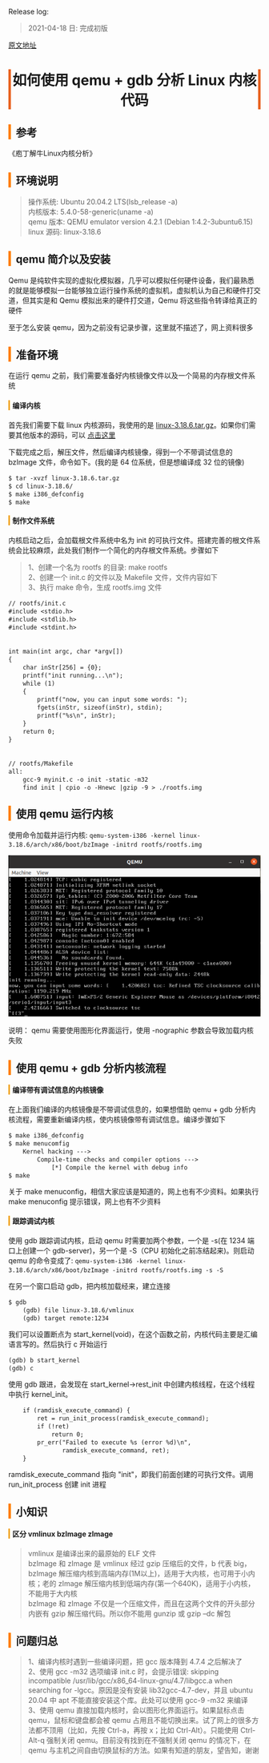 <head><meta charset="UTF-8"></head>
<style>
h1 {
    text-align: center;
    border-left: 5px solid #e86422;
    border-right: 5px solid #e86422;
}
h2 {
    border-left: 5px solid #ff7f00;
    padding-left: 10px;
}
h3 {
    border-left: 5px solid #e86422;
    padding-left: 8px;
}
h4 {
    border-left: 3px solid #f0a000;
    padding-left: 5px;
}
</style>

Release log:  
> 2021-04-18 日: 完成初版  

[原文地址](https://github.com/wax5798/blog/blob/master/tools/qemu/1_%E5%A6%82%E4%BD%95%E4%BD%BF%E7%94%A8qemu%E5%88%86%E6%9E%90linux%E5%86%85%E6%A0%B8.md)

# 如何使用 qemu + gdb 分析 Linux 内核代码

## 参考
《庖丁解牛Linux内核分析》

## 环境说明
> 操作系统:			Ubuntu 20.04.2 LTS(lsb_release  -a)  
> 内核版本:			5.4.0-58-generic(uname -a)   
> qemu 版本:		QEMU emulator version 4.2.1 (Debian 1:4.2-3ubuntu6.15)  
> linux 源码:		linux-3.18.6  

## qemu 简介以及安装
Qemu 是纯软件实现的虚拟化模拟器，几乎可以模拟任何硬件设备，我们最熟悉的就是能够模拟一台能够独立运行操作系统的虚拟机，虚拟机认为自己和硬件打交道，但其实是和 Qemu 模拟出来的硬件打交道，Qemu 将这些指令转译给真正的硬件

至于怎么安装 qemu，因为之前没有记录步骤，这里就不描述了，网上资料很多

## 准备环境
在运行 qemu 之前，我们需要准备好内核镜像文件以及一个简易的内存根文件系统

#### 编译内核
首先我们需要下载 linux 内核源码，我使用的是 [linux-3.18.6.tar.gz](https://mirrors.edge.kernel.org/pub/linux/kernel/v3.x/linux-3.18.6.tar.gz)。如果你们需要其他版本的源码，可以 [点击这里](https://mirrors.edge.kernel.org/pub/linux/kernel)

下载完成之后，解压文件，然后编译内核镜像，得到一个不带调试信息的 bzImage 文件，命令如下。(我的是 64 位系统，但是想编译成 32 位的镜像)
```
$ tar -xvzf linux-3.18.6.tar.gz
$ cd linux-3.18.6/
$ make i386_defconfig
$ make
```

#### 制作文件系统
内核启动之后，会加载根文件系统中名为 init 的可执行文件。搭建完善的根文件系统会比较麻烦，此处我们制作一个简化的内存根文件系统。步骤如下
> 1、创建一个名为 rootfs 的目录: make rootfs  
> 2、创建一个 init.c 的文件以及 Makefile 文件，文件内容如下  
> 3、执行 make 命令，生成 rootfs.img 文件

```
// rootfs/init.c
#include <stdio.h>
#include <stdlib.h>
#include <stdint.h>


int main(int argc, char *argv[])
{
	char inStr[256] = {0};
	printf("init running...\n");
	while (1)
	{
		printf("now, you can input some words: ");
		fgets(inStr, sizeof(inStr), stdin);
		printf("%s\n", inStr);
	}
	return 0;
}


// rootfs/Makefile
all:
	gcc-9 myinit.c -o init -static -m32
	find init | cpio -o -Hnewc |gzip -9 > ./rootfs.img
```


## 使用 qemu 运行内核
使用命令加载并运行内核: `qemu-system-i386 -kernel linux-3.18.6/arch/x86/boot/bzImage -initrd rootfs/rootfs.img`

![qemu_run](./.image/qemu_run.png)

说明： qemu 需要使用图形化界面运行，使用 -nographic 参数会导致加载内核失败

## 使用 qemu + gdb 分析内核流程
#### 编译带有调试信息的内核镜像
在上面我们编译的内核镜像是不带调试信息的，如果想借助 qemu + gdb 分析内核流程，需要重新编译内核，使内核镜像带有调试信息。编译步骤如下
```
$ make i386_defconfig
$ make menucomfig
	Kernel hacking --->
		Compile-time checks and compiler options --->
			[*] Compile the kernel with debug info
$ make
```

关于 make menuconfig，相信大家应该是知道的，网上也有不少资料。如果执行 make menuconfig 提示错误，网上也有不少资料

#### 跟踪调试内核
使用 gdb 跟踪调试内核，启动 qemu 时需要加两个参数，一个是 -s(在 1234 端口上创建一个 gdb-server)，另一个是 -S（CPU 初始化之前冻结起来)。则启动 qemu 的命令变成了: `qemu-system-i386 -kernel linux-3.18.6/arch/x86/boot/bzImage -initrd rootfs/rootfs.img -s -S`

在另一个窗口启动 gdb，把内核加载经来，建立连接
```
$ gdb
	(gdb) file linux-3.18.6/vmlinux
	(gdb) target remote:1234
```

我们可以设置断点为 start_kernel(void)，在这个函数之前，内核代码主要是汇编语言写的。然后执行 c 开始运行
```
(gdb) b start_kernel
(gdb) c
```

使用 gdb 跟进，会发现在 start_kernel->rest_init 中创建内核线程，在这个线程中执行 kernel_init。
```
	if (ramdisk_execute_command) {
		ret = run_init_process(ramdisk_execute_command);
		if (!ret)
			return 0;
		pr_err("Failed to execute %s (error %d)\n",
		       ramdisk_execute_command, ret);
	}
```

ramdisk_execute_command 指向 "init"，即我们前面创建的可执行文件。调用 run_init_process 创建 init 进程

## 小知识
#### 区分 vmlinux bzImage zImage
> vmlinux 是编译出来的最原始的 ELF 文件  
> bzImage 和 zImage 是 vmlinux 经过 gzip 压缩后的文件，b 代表 big，bzImage 解压缩内核到高端内存(1M以上)，适用于大内核，也可用于小内核；老的 zImage 解压缩内核到低端内存(第一个640K)，适用于小内核，不能用于大内核  
> bzImage 和 zImage 不仅是一个压缩文件，而且在这两个文件的开头部分内嵌有 gzip 解压缩代码。所以你不能用 gunzip 或 gzip –dc 解包

## 问题归总
> 1、编译内核时遇到一些编译问题，把 gcc 版本降到 4.7.4 之后解决了  
> 2、使用 gcc -m32 选项编译 init.c 时，会提示错误: skipping incompatible /usr/lib/gcc/x86_64-linux-gnu/4.7/libgcc.a when searching for -lgcc。原因是没有安装 lib32gcc-4.7-dev，并且 ubuntu 20.04 中 apt 不能直接安装这个库。此处可以使用 gcc-9 -m32 来编译  
> 3、使用 qemu 直接加载内核时，会以图形化界面运行。如果鼠标点击 qemu，鼠标和键盘都会被 qemu 占用且不能切换出来。试了网上的很多方法都不顶用（比如，先按 Ctrl-a，再按 x；比如 Ctrl-Alt）。只能使用 Ctrl-Alt-q 强制关闭 qemu。目前没有找到在不强制关闭 qemu 的情况下，在 qemu 与主机之间自由切换鼠标的方法。如果有知道的朋友，望告知，谢谢
